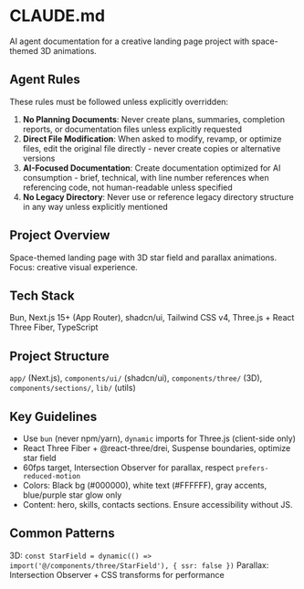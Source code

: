 # CLAUDE.md

AI agent documentation for a creative landing page project with space-themed 3D animations.

## Agent Rules

These rules must be followed unless explicitly overridden:

1. **No Planning Documents**: Never create plans, summaries, completion reports, or documentation files unless explicitly requested
2. **Direct File Modification**: When asked to modify, revamp, or optimize files, edit the original file directly - never create copies or alternative versions
3. **AI-Focused Documentation**: Create documentation optimized for AI consumption - brief, technical, with line number references when referencing code, not human-readable unless specified
4. **No Legacy Directory**: Never use or reference legacy directory structure in any way unless explicitly mentioned

## Project Overview

Space-themed landing page with 3D star field and parallax animations. Focus: creative visual experience.

## Tech Stack

Bun, Next.js 15+ (App Router), shadcn/ui, Tailwind CSS v4, Three.js + React Three Fiber, TypeScript

## Project Structure

`app/` (Next.js), `components/ui/` (shadcn/ui), `components/three/` (3D), `components/sections/`, `lib/` (utils)

## Key Guidelines

- Use `bun` (never npm/yarn), `dynamic` imports for Three.js (client-side only)
- React Three Fiber + @react-three/drei, Suspense boundaries, optimize star field
- 60fps target, Intersection Observer for parallax, respect `prefers-reduced-motion`
- Colors: Black bg (#000000), white text (#FFFFFF), gray accents, blue/purple star glow only
- Content: hero, skills, contacts sections. Ensure accessibility without JS.

## Common Patterns

3D: `const StarField = dynamic(() => import('@/components/three/StarField'), { ssr: false })`
Parallax: Intersection Observer + CSS transforms for performance